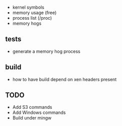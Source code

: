 
* kernel symbols
* memory usage (free)
* process list (/proc)
* memory hogs

tests
-----
* generate a memory hog process

build
-----
* how to have build depend on xen headers present

## TODO

 * Add S3 commands
 * Add Windows commands
 * Build under mingw

